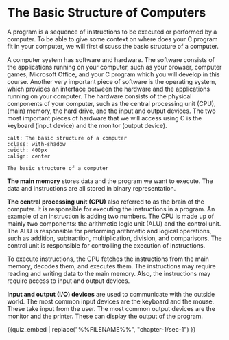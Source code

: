 # The Basic Structure of Computers

A program is a sequence of instructions to be executed or performed by a computer. To be able to give some context on where does your C program fit in your computer, we will first discuss the basic structure of a computer. 

A computer system has software and hardware. The software consists of the applications running on your computer, such as your browser, computer games, Microsoft Office, and your C program which you will develop in this course. Another very important piece of software is the operating system, which provides an interface between the hardware and the applications running on your computer. The hardware consists of the physical components of your computer, such as the central processing unit (CPU), (main) memory, the hard drive, and the input and output devices. The two most important pieces of hardware that we will access using C is the keyboard (input device) and the monitor (output device). 

```{figure} ./images/basic-computer-structure.png
:alt: The basic structure of a computer 
:class: with-shadow
:width: 400px
:align: center

The basic structure of a computer
```

**The main memory** stores data and the program we want to execute. The data and instructions are all stored in binary representation.

**The central processing unit (CPU)** also referred to as the brain of the computer. It is responsible for executing the instructions in a program. An example of an instruction is adding two numbers. The CPU is made up of mainly two components: the arithmetic logic unit (ALU) and the control unit. The ALU is responsible for performing arithmetic and logical operations, such as addition, subtraction, multiplication, division, and comparisons. The control unit is responsible for controlling the execution of instructions. 

To execute instructions, the CPU fetches the instructions from the main memory, decodes them, and executes them. The instructions may require reading and writing data to the main memory. Also, the instructions may require access to input and output devices. 

**Input and output (I/O) devices** are used to communicate with the outside world. The most common input devices are the keyboard and the mouse. These take input from the user. The most common output devices are the monitor and the printer. These can display the output of the program.



{{quiz_embed | replace("%%FILENAME%%", "chapter-1/sec-1") }}